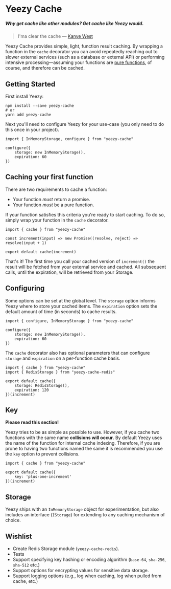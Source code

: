# Yeezy Cache
##### Why get cache like other modules? Get cache like Yeezy would.

> I'ma clear the cache — [Kanye West](https://genius.com/14749235)

Yeezy Cache provides simple, light, function result caching. By wrapping a function in the `cache` decorator you can avoid repeatedly reaching out to slower external services (such as a database or external API) or performing intensive processing—assuming your functions are [pure functions](https://en.wikipedia.org/wiki/Pure_function), of course, and therefore can be cached.

## Getting Started

First install Yeezy:

```
npm install --save yeezy-cache 
# or
yarn add yeezy-cache
```

Next you'll need to configure Yeezy for your use-case (you only need to do this once in your project).
```
import { InMemoryStorage, configure } from "yeezy-cache"

configure({
    storage: new InMemoryStorage(),
    expiration: 60
})
```

## Caching your first function

There are two requirements to cache a function:

- Your function _must_ return a promise.
- Your function _must_ be a pure function.

If your function satisfies this criteria you're ready to start caching. To do so, simply wrap your function in the `cache` decorator.
```
import { cache } from "yeezy-cache"

const increment(input) => new Promise((resolve, reject) => resolve(input + 1)

export default cache(increment)
```

That's it! The first time you call your cached version of `increment()` the result will be fetched from your external service and cached. All subsequent calls, until the expiration, will be retrieved from your Storage.

## Configuring

Some options can be set at the global level. The `storage` option informs Yeezy where to store your cached items. The `expiration` option sets the default amount of time (in seconds) to cache results.

```
import { configure, InMemoryStorage } from "yeezy-cache"

configure({
    storage: new InMemoryStorage(),
    expiration: 60
})
```

The `cache` decorator also has optional parameters that can configure `storage` and `expiration` on a per-function cache basis.

```
import { cache } from "yeezy-cache"
import { RedisStorage } from "yeezy-cache-redis"

export default cache({
    storage: RedisStorage(),
    expiration: 120
})(increment)
```

## Key

**Please read this section!**

Yeezy tries to be as simple as possible to use. However, if you cache two functions with the same name **collisions will occur**. By default Yeezy uses the name of the function for internal cache indexing. Therefore, if you are prone to having two functions named the same it is recommended you use the `key` option to prevent collisions.

```
import { cache } from "yeezy-cache"

export default cache({
    key: 'plus-one-increment'
})(increment)
```

## Storage

Yeezy ships with an `InMemoryStorage` object for experimentation, but also includes an interface (`IStorage`) for extending to any caching mechanism of choice.

## Wishlist

- Create Redis Storage module (`yeezy-cache-redis`).
- Tests
- Support specifying key hashing or encoding algorithm (`base-64`, `sha-256`, `sha-512` etc.)
- Support options for encrypting values for sensitive data storage.
- Support logging options (e.g., log when caching, log when pulled from cache, etc.)